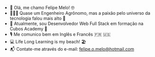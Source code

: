 - 👋 Olá, me chamo Felipe Melo! 🤓
- 🌱👀🌱 Quase um Engenheiro Agrônomo, mas a paixão pelo universo da tecnologia falou mais alto 🤩  
- 🚀 Atualmente, sou Desenvolvedor Web Full Stack em formação na Cubos Academy 🚀 
- 🎙️ Me comunico bem em Inglês e Francês 🇫🇷 🇺🇸
- 💻 Life Long Learning is my beach! 🏖️
- 📬 Contate-me através do e-mail: felipe.o.melo@hotmail.com 

<!---
felipeomelo/felipeomelo is a ✨ special ✨ repository because its `README.md` (this file) appears on your GitHub profile.
You can click the Preview link to take a look at your changes.
--->
